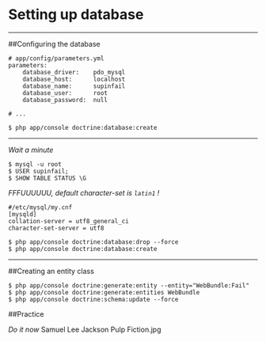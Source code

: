 Setting up database
==================

---

##Configuring the database

    # app/config/parameters.yml
    parameters:
        database_driver:    pdo_mysql
        database_host:      localhost
        database_name:      supinfail
        database_user:      root
        database_password:  null

    # ...

    $ php app/console doctrine:database:create

---

*Wait a minute*

    $ mysql -u root  
    $ USER supinfail;  
    $ SHOW TABLE STATUS \G  

*FFFUUUUUU, default character-set is `latin1` !*

    #/etc/mysql/my.cnf
    [mysqld]
    collation-server = utf8_general_ci
    character-set-server = utf8  

    $ php app/console doctrine:database:drop --force
    $ php app/console doctrine:database:create

---

##Creating an entity class

    $ php app/console doctrine:generate:entity --entity="WebBundle:Fail"
    $ php app/console doctrine:generate:entities WebBundle
    $ php app/console doctrine:schema:update --force
    
##Practice

*Do it now* Samuel Lee Jackson Pulp Fiction.jpg

